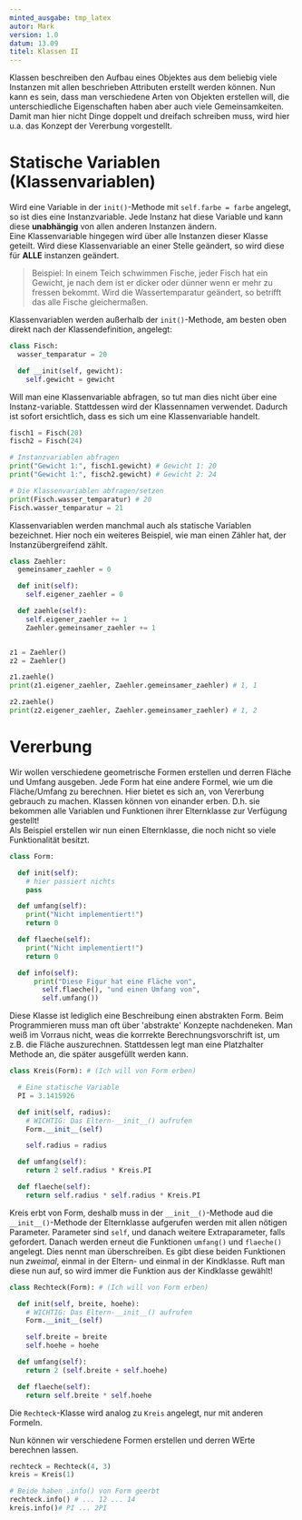 ```yaml
---
minted_ausgabe: tmp_latex  
autor: Mark  
version: 1.0  
datum: 13.09  
titel: Klassen II
---
```


Klassen beschreiben den Aufbau eines Objektes aus dem beliebig viele Instanzen 
mit allen beschrieben Attributen erstellt werden können. Nun kann es sein,
dass man verschiedene Arten von Objekten erstellen will, die unterschiedliche
Eigenschaften haben aber auch viele Gemeinsamkeiten. Damit man hier nicht 
Dinge doppelt und dreifach schreiben muss, wird hier u.a. das Konzept der Vererbung
vorgestellt.

# Statische Variablen (Klassenvariablen)

Wird eine Variable in der `init()`-Methode mit `self.farbe = farbe` angelegt, so ist dies eine Instanzvariable. Jede Instanz hat diese Variable und kann diese **unabhängig** von allen anderen Instanzen ändern.  
Eine Klassenvariable hingegen wird über alle Instanzen dieser Klasse geteilt. Wird diese Klassenvariable an einer Stelle geändert, so wird diese für **ALLE** instanzen geändert.

> Beispiel: In einem Teich schwimmen Fische, jeder Fisch hat ein Gewicht, je nach dem ist er dicker oder dünner wenn er mehr zu fressen bekommt. Wird die Wassertemparatur geändert, so betrifft das alle Fische gleichermaßen.

Klassenvariablen werden außerhalb der `init()`-Methode, am besten oben direkt nach der Klassendefinition, angelegt:

```python
class Fisch:
  wasser_temparatur = 20

  def __init(self, gewicht):
    self.gewicht = gewicht
```

Will man eine Klassenvariable abfragen, so tut man dies nicht über eine Instanz-variable. Stattdessen wird der Klassennamen verwendet. Dadurch ist sofort ersichtlich, dass es sich um eine Klassenvariable handelt.


```python
fisch1 = Fisch(20)
fisch2 = Fisch(24)

# Instanzvariablen abfragen
print("Gewicht 1:", fisch1.gewicht) # Gewicht 1: 20
print("Gewicht 1:", fisch2.gewicht) # Gewicht 2: 24

# Die Klassenvariablen abfragen/setzen
print(Fisch.wasser_temparatur) # 20
Fisch.wasser_temparatur = 21
```

Klassenvariablen werden manchmal auch als statische Variablen bezeichnet. Hier noch ein weiteres Beispiel, wie man einen Zähler hat, der Instanzübergreifend zählt.

```python
class Zaehler:
  gemeinsamer_zaehler = 0

  def init(self):
    self.eigener_zaehler = 0

  def zaehle(self):  
    self.eigener_zaehler += 1
    Zaehler.gemeinsamer_zaehler += 1


z1 = Zaehler()
z2 = Zaehler()

z1.zaehle()
print(z1.eigener_zaehler, Zaehler.gemeinsamer_zaehler) # 1, 1

z2.zaehle()
print(z2.eigener_zaehler, Zaehler.gemeinsamer_zaehler) # 1, 2
```


# Vererbung

Wir wollen verschiedene geometrische Formen erstellen und derren Fläche und Umfang ausgeben. Jede Form hat eine andere Formel, wie um die Fläche/Umfang zu berechnen. Hier bietet es sich an, von Vererbung  gebrauch zu machen. Klassen können von einander erben. D.h. sie bekommen alle Variablen und Funktionen ihrer Elternklasse zur Verfügung gestellt!  
Als Beispiel erstellen wir nun einen Elternklasse, die noch nicht so viele Funktionalität besitzt.

```python
class Form:

  def init(self):
    # hier passiert nichts
    pass

  def umfang(self):
    print("Nicht implementiert!")
    return 0

  def flaeche(self):
    print("Nicht implementiert!")
    return 0

  def info(self):
      print("Diese Figur hat eine Fläche von",
        self.flaeche(), "und einen Umfang von",
        self.umfang())
```
Diese Klasse ist lediglich eine Beschreibung einen abstrakten Form. Beim Programmieren muss man oft über 'abstrakte' Konzepte nachdeneken. Man weiß im Vorraus nicht, weas die korrrekte Berechnungsvorschrift ist, um z.B. die Fläche auszurechnen. Stattdessen legt man eine Platzhalter Methode an, die später ausgefüllt werden kann.

```python
class Kreis(Form): # (Ich will von Form erben)

  # Eine statische Variable
  PI = 3.1415926

  def init(self, radius):
    # WICHTIG: Das Eltern-__init__() aufrufen
    Form.__init__(self)

    self.radius = radius

  def umfang(self):
    return 2 self.radius * Kreis.PI

  def flaeche(self):
    return self.radius * self.radius * Kreis.PI    
```

Kreis erbt von Form, deshalb muss in der `__init__()`-Methode aud die `__init__()`-Methode
der Elternklasse aufgerufen werden mit allen nötigen Parameter. Parameter sind `self`,
und danach weitere Extraparameter, falls gefordert. Danach werden erneut die Funktionen
`umfang()` und `flaeche()` angelegt. Dies nennt man überschreiben. Es gibt diese beiden
Funktionen nun _zweimal_, einmal in der Eltern- und einmal in der Kindklasse.
Ruft man diese nun auf, so wird immer die Funktion aus der Kindklasse gewählt!

```python
class Rechteck(Form): # (Ich will von Form erben)

  def init(self, breite, hoehe):
    # WICHTIG: Das Eltern-__init__() aufrufen
    Form.__init__(self)

    self.breite = breite
    self.hoehe = hoehe

  def umfang(self):
    return 2 (self.breite + self.hoehe)

  def flaeche(self):
    return self.breite * self.hoehe
```

Die `Rechteck`-Klasse wird analog zu `Kreis` angelegt, nur mit anderen Formeln.

Nun können wir verschiedene Formen erstellen und derren WErte berechnen lassen.

```python
rechteck = Rechteck(4, 3)
kreis = Kreis(1)

# Beide haben .info() von Form geerbt
rechteck.info() # ... 12 ... 14
kreis.info()# PI ... 2PI
```
